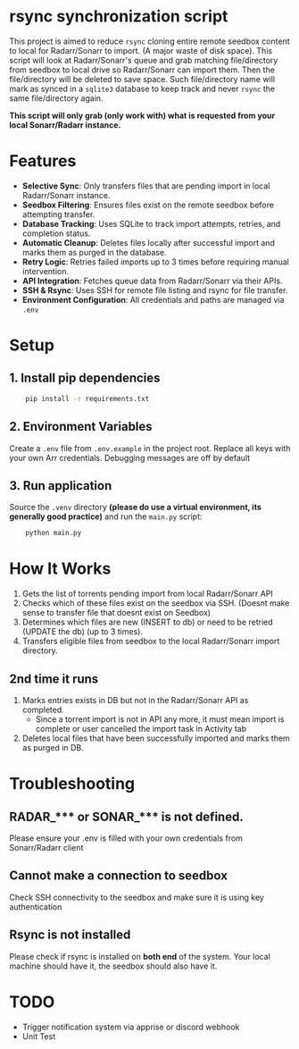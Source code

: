 # rsync synchronization script
This project is aimed to reduce `rsync` cloning entire remote seedbox content to local for Radarr/Sonarr to import. (A major waste of disk space). This script will look at Radarr/Sonarr's queue and grab matching file/directory from seedbox to local drive so Radarr/Sonarr can import them. Then the file/directory will be deleted to save space. Such file/directory name will mark as synced in a `sqlite3` database to keep track and never `rsync` the same file/directory again.

**This script will only grab (only work with) what is requested from your local Sonarr/Radarr instance.**

# Features
- **Selective Sync**: Only transfers files that are pending import in local Radarr/Sonarr instance.
- **Seedbox Filtering**: Ensures files exist on the remote seedbox before attempting transfer.
- **Database Tracking**: Uses SQLite to track import attempts, retries, and completion status.
- **Automatic Cleanup**: Deletes files locally after successful import and marks them as purged in the database.
- **Retry Logic**: Retries failed imports up to 3 times before requiring manual intervention.
- **API Integration**: Fetches queue data from Radarr/Sonarr via their APIs.
- **SSH & Rsync**: Uses SSH for remote file listing and rsync for file transfer.
- **Environment Configuration**: All credentials and paths are managed via `.env`

# Setup
## 1. Install pip dependencies
```bash
    pip install -r requirements.txt
```
## 2. Environment Variables
Create a `.env` file from `.env.example` in the project root. Replace all keys with your own Arr credentials. Debugging messages are off by default

## 3. Run application
Source the `.venv` directory **(please do use a virtual environment, its generally good practice)** and run the `main.py` script:
```bash
    python main.py
```

# How It Works
1. Gets the list of torrents pending import from local Radarr/Sonarr API
2. Checks which of these files exist on the seedbox via SSH. (Doesnt make sense to transfer file that doesnt exist on Seedbox)
3. Determines which files are new (INSERT to db) or need to be retried (UPDATE the db) (up to 3 times).
4. Transfers eligible files from seedbox to the local Radarr/Sonarr import directory.
## 2nd time it runs
1. Marks entries exists in DB but not in the Radarr/Sonarr API as completed.
    - Since a torrent import is not in API any more, it must mean import is complete or user cancelled the import task in Activity tab
2. Deletes local files that have been successfully imported and marks them as purged in DB.

# Troubleshooting
## RADAR_*** or SONAR_*** is not defined.
Please ensure your .env is filled with your own credentials from Sonarr/Radarr client
## Cannot make a connection to seedbox
Check SSH connectivity to the seedbox and make sure it is using key authentication
## Rsync is not installed
Please check if rsync is installed on **both end** of the system. Your local machine should have it, the seedbox should also have it.

# TODO
- Trigger notification system via apprise or discord webhook
- Unit Test